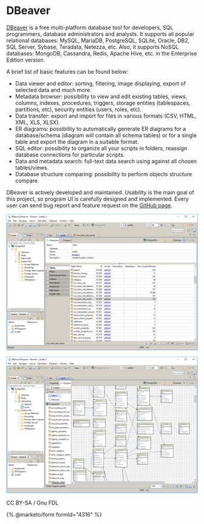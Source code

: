 
# DBeaver

[DBeaver](https://dbeaver.jkiss.org/) is a free multi-platform database tool for developers, SQL programmers, database administrators and analysts. 
It supports all popular relational databases: MySQL, MariaDB, PostgreSQL, SQLite, Oracle, DB2, SQL Server, Sybase, Teradata, Netezza, etc. Also, it supports NoSQL databases: MongoDB, Cassandra, Redis, Apache Hive, etc. in the Enterprise Edition version.


A brief list of basic features can be found below:


* Data viewer and editor: sorting, filtering, image displaying, export of selected data and much more.
* Metadata browser: possibility to view and edit existing tables, views, columns, indexes, procedures, triggers, storage entities (tablespaces, partitions, etc), security entities (users, roles, etc).
* Data transfer: export and import for files in various formats (CSV, HTML, XML, XLS, XLSX).
* ER diagrams: possibility to automatically generate ER diagrams for a database/schema (diagram will contain all schema tables) or for a single table and export the diagram in a suitable format.
* SQL editor: possibility to organize all your scripts in folders, reassign database connections for particular scripts.
* Data and metadata search: full-text data search using against all chosen tables/views.
* Database structure comparing: possibility to perform objects structure compare.


DBeaver is actively developed and maintained. Usability is the main goal of this project, so program UI is carefully designed and implemented. Every user can send bug report and feature request on the [GitHub page](https://github.com/serge-rider/dbeaver).


![screen1](../../.gitbook/assets/graphical-and-enhanced-clients-dbeaver/+image/screen1.png "screen1")


![screen2](../../.gitbook/assets/graphical-and-enhanced-clients-dbeaver/+image/screen2.png "screen2")


CC BY-SA / Gnu FDL


{% @marketo/form formId="4316" %}
